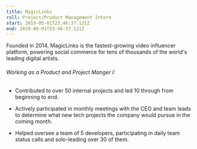 ```yaml
---
title: MagicLinks
roll: Project/Product Management Intern
start: 2019-05-01T23:46:37.121Z
end: 2019-09-01T23:46:37.121Z
---
```


Founded in 2014, MagicLinks is the fastest-growing video influencer platform, powering social commerce for tens of thousands of the world's leading digital artists. 

###### Working as a Product and Project Manger I:

- Contributed to over 50 internal projects and led 10 through from beginning to end.

- Actively participated in monthly meetings with the CEO and team leads to determine what new tech projects the company would pursue in the coming month.

- Helped oversee a team of 5 developers, participating in daily team status calls and solo-leading over 30 of them.